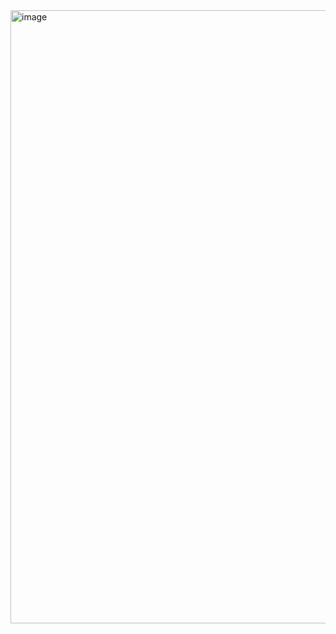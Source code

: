 <img width="696" height="981" alt="image" src="https://github.com/user-attachments/assets/a6f7c8ba-7049-4a1a-99fe-4d69184e1ae7" />
